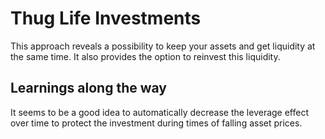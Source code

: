 # Thug Life Investments

This approach reveals a possibility to keep your assets and get liquidity at the same time.
It also provides the option to reinvest this liquidity.

## Learnings along the way
It seems to be a good idea to automatically decrease the leverage effect over time to protect the investment during times of falling asset prices.

